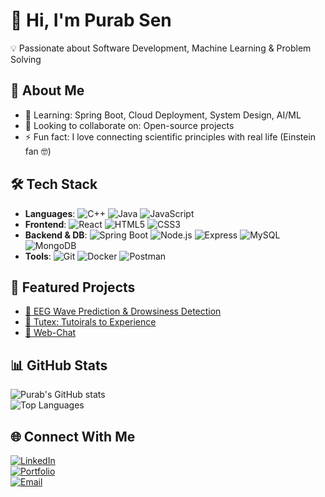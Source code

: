 # 👋 Hi, I'm Purab Sen   
💡 Passionate about Software Development, Machine Learning & Problem Solving
## 🚀 About Me
- 🌱 Learning: Spring Boot, Cloud Deployment, System Design, AI/ML  
- 👯 Looking to collaborate on: Open-source projects  
- ⚡ Fun fact: I love connecting scientific principles with real life (Einstein fan 🤓)


## 🛠️ Tech Stack
- **Languages**: ![C++](https://img.shields.io/badge/C++-00599C?logo=c%2b%2b&logoColor=white) ![Java](https://img.shields.io/badge/Java-ED8B00?logo=java&logoColor=white) ![JavaScript](https://img.shields.io/badge/JavaScript-F7DF1E?logo=javascript&logoColor=black)  
- **Frontend**: ![React](https://img.shields.io/badge/React-20232A?logo=react&logoColor=61DAFB) ![HTML5](https://img.shields.io/badge/HTML5-E34F26?logo=html5&logoColor=white) ![CSS3](https://img.shields.io/badge/CSS3-1572B6?logo=css3&logoColor=white)  
- **Backend & DB**: ![Spring Boot](https://img.shields.io/badge/Spring%20Boot-6DB33F?logo=springboot&logoColor=white) ![Node.js](https://img.shields.io/badge/Node.js-339933?logo=node.js&logoColor=white) ![Express](https://img.shields.io/badge/Express-000000?logo=express&logoColor=white) ![MySQL](https://img.shields.io/badge/MySQL-005C84?logo=mysql&logoColor=white) ![MongoDB](https://img.shields.io/badge/MongoDB-4EA94B?logo=mongodb&logoColor=white)  
- **Tools**: ![Git](https://img.shields.io/badge/Git-F05032?logo=git&logoColor=white) ![Docker](https://img.shields.io/badge/Docker-2496ED?logo=docker&logoColor=white) ![Postman](https://img.shields.io/badge/Postman-FF6C37?logo=postman&logoColor=white)



## 📂 Featured Projects
- [🌊 EEG Wave Prediction & Drowsiness Detection](https://github.com/Purab-Sen/Time-series-project)
- [🌊 Tutex: Tutoirals to Experience](https://github.com/mohitRauniyar/Tutex)
- [🌊 Web-Chat](https://github.com/Purab-Sen/WebChat)



## 📊 GitHub Stats
![Purab's GitHub stats](https://github-readme-stats.vercel.app/api?username=Purab-Sen&show_icons=true&theme=tokyonight)  
![Top Languages](https://github-readme-stats.vercel.app/api/top-langs/?username=Purab-Sen&layout=compact&theme=tokyonight)


## 🌐 Connect With Me
[![LinkedIn](https://img.shields.io/badge/LinkedIn-0A66C2?logo=linkedin&logoColor=white)](https://linkedin.com/in/purab-sen)  
[![Portfolio](https://img.shields.io/badge/Portfolio-000000?logo=react&logoColor=white)](https://www.purab.com.np)  
[![Email](https://img.shields.io/badge/Email-D14836?logo=gmail&logoColor=white)](mailto:senpurab101@gmail.com)
